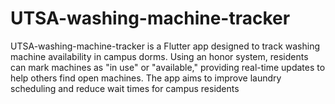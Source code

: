 # UTSA-washing-machine-tracker
UTSA-washing-machine-tracker is a Flutter app designed to track washing machine availability in campus dorms. Using an honor system, residents can mark machines as "in use" or "available," providing real-time updates to help others find open machines. The app aims to improve laundry scheduling and reduce wait times for campus residents
